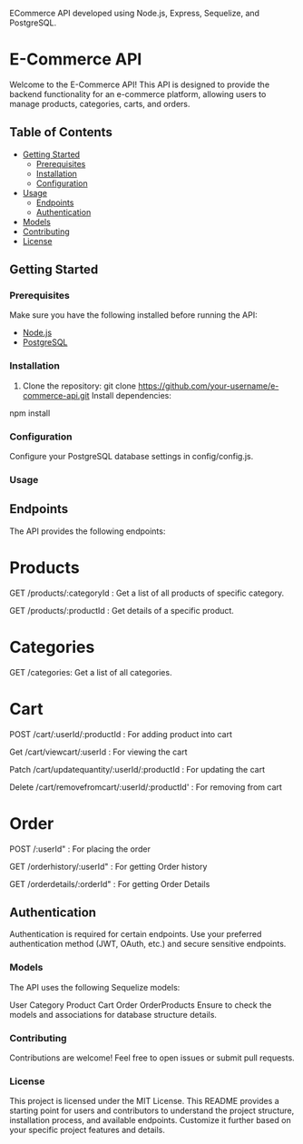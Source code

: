  ECommerce API developed using Node.js, Express, Sequelize, and PostgreSQL. 
# E-Commerce API

Welcome to the E-Commerce API! This API is designed to provide the backend functionality for an e-commerce platform, allowing users to manage products, categories, carts, and orders.

## Table of Contents
- [Getting Started](#getting-started)
  - [Prerequisites](#prerequisites)
  - [Installation](#installation)
  - [Configuration](#configuration)
- [Usage](#usage)
  - [Endpoints](#endpoints)
  - [Authentication](#authentication)
- [Models](#models)
- [Contributing](#contributing)
- [License](#license)

## Getting Started

### Prerequisites
Make sure you have the following installed before running the API:
- [Node.js](https://nodejs.org/)
- [PostgreSQL](https://www.postgresql.org/)

### Installation
1. Clone the repository:
   git clone https://github.com/your-username/e-commerce-api.git
Install dependencies:

npm install

### Configuration
Configure your PostgreSQL database settings in config/config.js.

### Usage
##  Endpoints
The API provides the following endpoints:

# Products

GET /products/:categoryId  : Get a list of all products of specific category.

GET /products/:productId   : Get details of a specific product.

# Categories

GET /categories: Get a list of all categories.

# Cart

POST    /cart/:userId/:productId                 : For adding product into cart

Get     /cart/viewcart/:userId                   : For viewing the cart

Patch   /cart/updatequantity/:userId/:productId  : For updating the cart

Delete  /cart/removefromcart/:userId/:productId' : For removing from cart
 

# Order

POST   /:userId"                   : For placing the order

GET    /orderhistory/:userId"      : For getting Order history

GET    /orderdetails/:orderId"     : For getting Order Details



## Authentication
Authentication is required for certain endpoints. Use your preferred authentication method (JWT, OAuth, etc.) and secure sensitive endpoints.

### Models
The API uses the following Sequelize models:

User
Category
Product
Cart
Order
OrderProducts
Ensure to check the models and associations for database structure details.

### Contributing
Contributions are welcome! Feel free to open issues or submit pull requests.

### License
This project is licensed under the MIT License.
This README provides a starting point for users and contributors to understand the project structure, installation process, and available endpoints. Customize it further based on your specific project features and details.
